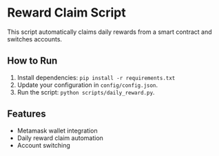 # Reward Claim Script
This script automatically claims daily rewards from a smart contract and switches accounts. 

## How to Run
1. Install dependencies: `pip install -r requirements.txt`
2. Update your configuration in `config/config.json`.
3. Run the script: `python scripts/daily_reward.py`.

## Features
- Metamask wallet integration
- Daily reward claim automation
- Account switching

